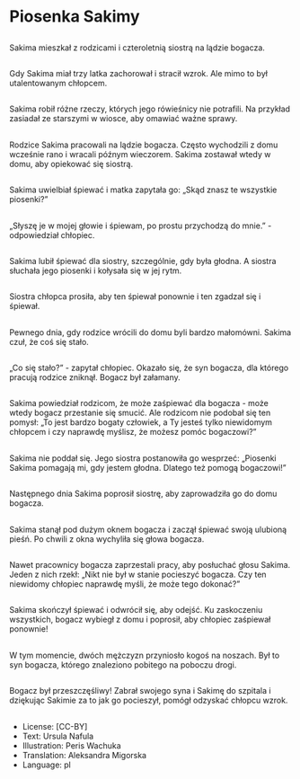 # Piosenka Sakimy

##
Sakima mieszkał z rodzicami i czteroletnią siostrą na lądzie bogacza.

##
Gdy Sakima miał trzy latka zachorował i stracił wzrok. Ale mimo to był utalentowanym chłopcem.

##
Sakima robił różne rzeczy, których jego rówieśnicy nie potrafili. Na przykład zasiadał ze starszymi w wiosce, aby omawiać ważne sprawy.

##
Rodzice Sakima pracowali na lądzie bogacza. Często wychodzili z domu wcześnie rano i wracali późnym wieczorem. Sakima zostawał wtedy w domu, aby opiekować się siostrą.

##
Sakima uwielbiał śpiewać i matka zapytała go: „Skąd znasz te wszystkie piosenki?”

##
„Słyszę je w mojej głowie i śpiewam, po prostu przychodzą do mnie.” - odpowiedział chłopiec.

##
Sakima lubił śpiewać dla siostry, szczególnie, gdy była głodna. A siostra słuchała jego piosenki i kołysała się w jej rytm.

##
Siostra chłopca prosiła, aby ten śpiewał ponownie i ten zgadzał się i śpiewał.

##
Pewnego dnia, gdy rodzice wrócili do domu byli bardzo małomówni. Sakima czuł, że coś się stało.

##
„Co się stało?” - zapytał chłopiec. Okazało się, że syn bogacza, dla którego pracują rodzice zniknął. Bogacz był załamany.

##
Sakima powiedział rodzicom, że może zaśpiewać dla bogacza - może wtedy bogacz przestanie się smucić. Ale rodzicom nie podobał się ten pomysł: „To jest bardzo bogaty człowiek, a Ty jesteś tylko niewidomym chłopcem i czy naprawdę myślisz, że możesz pomóc bogaczowi?”

##
Sakima nie poddał się. Jego siostra postanowiła go wesprzeć: „Piosenki Sakima pomagają mi, gdy jestem głodna. Dlatego też pomogą bogaczowi!”

##
Następnego dnia Sakima poprosił siostrę, aby zaprowadziła go do domu bogacza.

##
Sakima stanął pod dużym oknem bogacza i zaczął śpiewać swoją ulubioną pieśń. Po chwili z okna wychyliła się głowa bogacza.

##
Nawet pracownicy bogacza zaprzestali pracy, aby posłuchać głosu Sakima. Jeden z nich rzekł: „Nikt nie był w stanie pocieszyć bogacza. Czy ten niewidomy chłopiec naprawdę myśli, że może tego dokonać?”

##
Sakima skończył śpiewać i odwrócił się, aby odejść. Ku zaskoczeniu wszystkich, bogacz wybiegł z domu i poprosił, aby chłopiec zaśpiewał ponownie!

##
W tym momencie, dwóch mężczyzn przyniosło kogoś na noszach. Był to syn bogacza, którego znaleziono pobitego na poboczu drogi.

##
Bogacz był przeszczęśliwy! Zabrał swojego syna i Sakimę do szpitala i dziękując Sakimie za to jak go pocieszył, pomógł odzyskać chłopcu wzrok.

##
* License: [CC-BY]
* Text: Ursula Nafula
* Illustration: Peris Wachuka
* Translation: Aleksandra Migorska
* Language: pl
